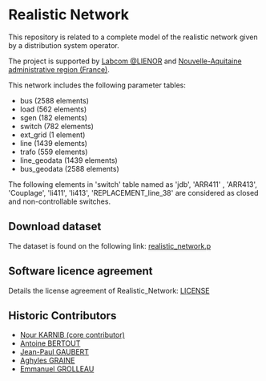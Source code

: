# Realistic Network

This repository is related to a complete model of the realistic network given by a distribution system operator.
 
The project is supported by [Labcom @LIENOR](https://labcom-alienor.ensma.fr/) and [Nouvelle-Aquitaine administrative region (France)](https://www.nouvelle-aquitaine.fr/).

This network includes the following parameter tables:
 * bus (2588 elements)
 * load (562 elements)
 * sgen (182 elements)
 * switch (782 elements)
 * ext_grid (1 element)
 * line (1439 elements)
 * trafo (559 elements)
 * line_geodata (1439 elements)
 * bus_geodata (2588 elements)

The following elements in 'switch' table named as 'jdb',  'ARR411' , 'ARR413', 'Couplage', 'li411', 'li413', 'REPLACEMENT_line_38' are considered as closed and non-controllable switches.

## Download dataset

The dataset is found on the following link: [realistic_network.p](https://github.com/lias-laboratory/realistic_network/releases/download/V1.0/realistic_network.p)

## Software licence agreement

Details the license agreement of Realistic_Network: [LICENSE](LICENSE)

## Historic Contributors

* [Nour KARNIB (core contributor)](https://www.lias-lab.fr/members/nourkarnib/)
* [Antoine BERTOUT](https://www.lias-lab.fr/members/antoinebertout/)
* [Jean-Paul GAUBERT](https://www.lias-lab.fr/members/jeanpaulgaubert/)
* [Aghyles GRAINE](https://www.lias-lab.fr/members/aghylesgraine/)
* [Emmanuel GROLLEAU](https://www.lias-lab.fr/members/emmanuelgrolleau/)
